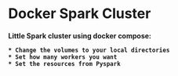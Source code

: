 <h1>Docker Spark Cluster

<h4>Little Spark cluster using docker compose:  
    
    * Change the volumes to your local directories
    * Set how many workers you want
    * Set the resources from Pyspark